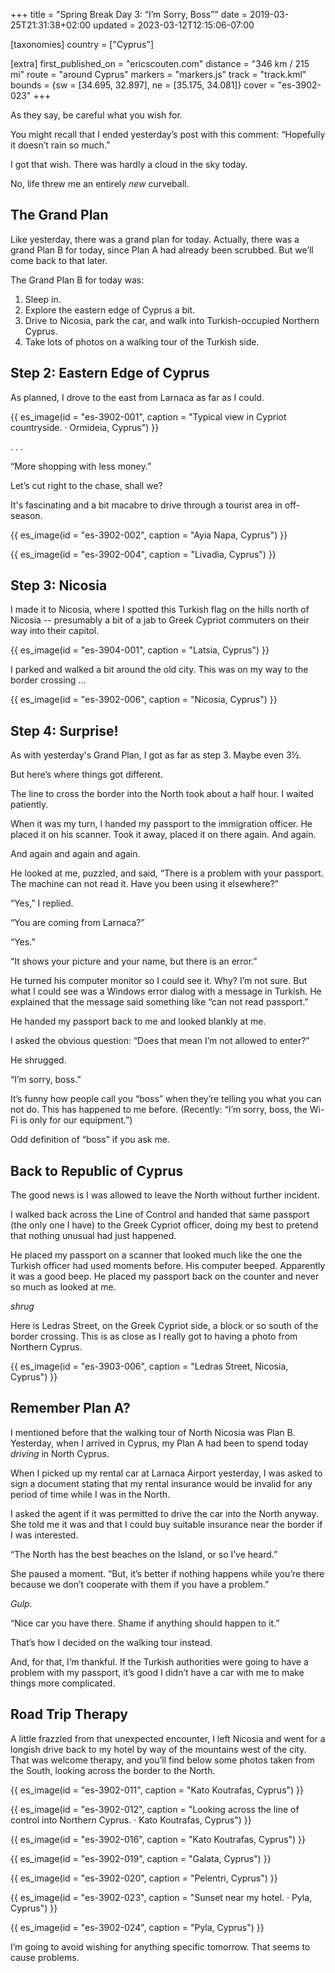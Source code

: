 +++
title = "Spring Break Day 3: “I’m Sorry, Boss”"
date = 2019-03-25T21:31:38+02:00
updated = 2023-03-12T12:15:06-07:00

[taxonomies]
country = ["Cyprus"]

[extra]
first_published_on = "ericscouten.com"
distance = "346 km / 215 mi"
route = "around Cyprus"
markers = "markers.js"
track = "track.kml"
bounds = {sw = [34.695, 32.897], ne = [35.175, 34.081]}
cover = "es-3902-023"
+++

As they say, be careful what you wish for.

<!-- more -->

You might recall that I ended yesterday’s post with this comment: “Hopefully it doesn’t rain so much.”

I got that wish. There was hardly a cloud in the sky today.

No, life threw me an entirely _new_ curveball.

## The Grand Plan

Like yesterday, there was a grand plan for today. Actually, there was a grand Plan B for today, since Plan A had already been scrubbed. But we’ll come back to that later.

The Grand Plan B for today was:

1. Sleep in.
2. Explore the eastern edge of Cyprus a bit.
3. Drive to Nicosia, park the car, and walk into Turkish-occupied Northern Cyprus.
4. Take lots of photos on a walking tour of the Turkish side.

## Step 2: Eastern Edge of Cyprus

As planned, I drove to the east from Larnaca as far as I could.

{{ es_image(id = "es-3902-001", caption = "Typical view in Cypriot countryside. · Ormideia, Cyprus") }}

. . .

“More shopping with less money.”

Let’s cut right to the chase, shall we?

It's fascinating and a bit macabre to drive through a tourist area in off-season.

{{ es_image(id = "es-3902-002", caption = "Ayia Napa, Cyprus") }}

{{ es_image(id = "es-3902-004", caption = "Livadia, Cyprus") }}

## Step 3: Nicosia

I made it to Nicosia, where I spotted this Turkish flag on the hills north of Nicosia -- presumably a bit of a jab to Greek Cypriot commuters on their way into their capitol.

{{ es_image(id = "es-3904-001", caption = "Latsia, Cyprus") }}

I parked and walked a bit around the old city. This was on my way to the border crossing ...

{{ es_image(id = "es-3902-006", caption = "Nicosia, Cyprus") }}

## Step 4: Surprise!

As with yesterday's Grand Plan, I got as far as step 3. Maybe even 3½.

But here’s where things got different.

The line to cross the border into the North took about a half hour. I waited patiently.

When it was my turn, I handed my passport to the immigration officer. He placed it on his scanner. Took it away, placed it on there again. And again.

And again and again and again.

He looked at me, puzzled, and said, “There is a problem with your passport. The machine can not read it. Have you been using it elsewhere?”

“Yes,” I replied.

“You are coming from Larnaca?”

“Yes.”

“It shows your picture and your name, but there is an error.”

He turned his computer monitor so I could see it. Why? I’m not sure. But what I could see was a Windows error dialog with a message in Turkish. He explained that the message said something like “can not read passport.”

He handed my passport back to me and looked blankly at me.

I asked the obvious question: “Does that mean I’m not allowed to enter?”

He shrugged.

“I’m sorry, boss.”

It’s funny how people call you “boss” when they’re telling you what you can not do. This has happened to me before. (Recently: “I’m sorry, boss, the Wi-Fi is only for our equipment.”)

Odd definition of “boss” if you ask me.

## Back to Republic of Cyprus

The good news is I was allowed to leave the North without further incident.

I walked back across the Line of Control and handed that same passport (the only one I have) to the Greek Cypriot officer, doing my best to pretend that nothing unusual had just happened.

He placed my passport on a scanner that looked much like the one the Turkish officer had used moments before. His computer beeped. Apparently it was a good beep. He placed my passport back on the counter and never so much as looked at me.

_shrug_

Here is Ledras Street, on the Greek Cypriot side, a block or so south of the border crossing. This is as close as I really got to having a photo from Northern Cyprus.

{{ es_image(id = "es-3903-006", caption = "Ledras Street, Nicosia, Cyprus") }}

## Remember Plan A?

I mentioned before that the walking tour of North Nicosia was Plan B. Yesterday, when I arrived in Cyprus, my Plan A had been to spend today _driving_ in North Cyprus.

When I picked up my rental car at Larnaca Airport yesterday, I was asked to sign a document stating that my rental insurance would be invalid for any period of time while I was in the North.

I asked the agent if it was permitted to drive the car into the North anyway. She told me it was and that I could buy suitable insurance near the border if I was interested.

“The North has the best beaches on the Island, or so I’ve heard.”

She paused a moment. “But, it’s better if nothing happens while you’re there because we don’t cooperate with them if you have a problem.”

_Gulp._

“Nice car you have there. Shame if anything should happen to it.”

That’s how I decided on the walking tour instead.

And, for that, I’m thankful. If the Turkish authorities were going to have a problem with my passport, it’s good I didn’t have a car with me to make things more complicated.

## Road Trip Therapy

A little frazzled from that unexpected encounter, I left Nicosia and went for a longish drive back to my hotel by way of the mountains west of the city. That was welcome therapy, and you’ll find below some photos taken from the South, looking across the border to the North.

{{ es_image(id = "es-3902-011", caption = "Kato Koutrafas, Cyprus") }}

{{ es_image(id = "es-3902-012", caption = "Looking across the line of control into Northern Cyprus. · Kato Koutrafas, Cyprus") }}

{{ es_image(id = "es-3902-016", caption = "Kato Koutrafas, Cyprus") }}

{{ es_image(id = "es-3902-019", caption = "Galata, Cyprus") }}

{{ es_image(id = "es-3902-020", caption = "Pelentri, Cyprus") }}

{{ es_image(id = "es-3902-023", caption = "Sunset near my hotel. · Pyla, Cyprus") }}

{{ es_image(id = "es-3902-024", caption = "Pyla, Cyprus") }}

I’m going to avoid wishing for anything specific tomorrow. That seems to cause problems.
